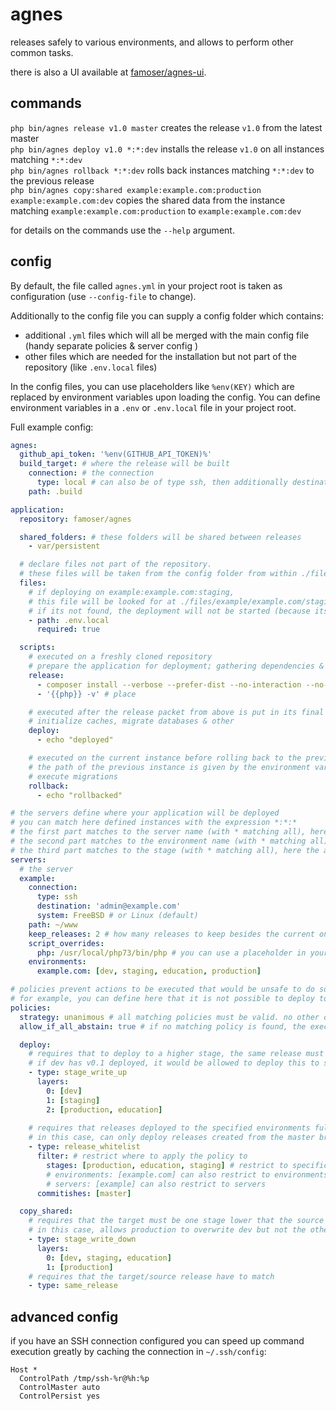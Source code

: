 # agnes

releases safely to various environments, and allows to perform other common tasks.

there is also a UI available at [famoser/agnes-ui](https://github.com/famoser/agnes-ui).

## commands

`php bin/agnes release v1.0 master` creates the release `v1.0` from the latest master  
`php bin/agnes deploy v1.0 *:*:dev` installs the release `v1.0` on all instances matching `*:*:dev`  
`php bin/agnes rollback *:*:dev` rolls back instances matching `*:*:dev` to the previous release  
`php bin/agnes copy:shared example:example.com:production example:example.com:dev` copies the shared data from the instance matching `example:example.com:production` to `example:example.com:dev`

for details on the commands use the `--help` argument.

## config

By default, the file called `agnes.yml` in your project root is taken as configuration (use `--config-file` to change).

Additionally to the config file you can supply a config folder which contains:
- additional `.yml` files which will all be merged with the main config file (handy separate policies & server config )
- other files which are needed for the installation but not part of the repository (like `.env.local` files)

In the config files, you can use placeholders like `%env(KEY)` which are replaced by environment variables upon loading the config.
You can define environment variables in a `.env` or `.env.local` file in your project root.

Full example config:

```yml
agnes:
  github_api_token: '%env(GITHUB_API_TOKEN)%'
  build_target: # where the release will be built
    connection: # the connection
      type: local # can also be of type ssh, then additionally destination must be specified
    path: .build

application:
  repository: famoser/agnes

  shared_folders: # these folders will be shared between releases
    - var/persistent

  # declare files not part of the repository. 
  # these files will be taken from the config folder from within ./files/server/environment/stage
  files: 
    # if deploying on example:example.com:staging, 
    # this file will be looked for at ./files/example/example.com/staging/.env.local
    # if its not found, the deployment will not be started (because its marked as required)
    - path: .env.local
      required: true

  scripts:
    # executed on a freshly cloned repository
    # prepare the application for deployment; gathering dependencies & such
    release:  
      - composer install --verbose --prefer-dist --no-interaction --no-dev --optimize-autoloader --no-scripts
      - '{{php}} -v' # place

    # executed after the release packet from above is put in its final location, before putting it online
    # initialize caches, migrate databases & other
    deploy:
      - echo "deployed"

    # executed on the current instance before rolling back to the previous instance
    # the path of the previous instance is given by the environment variable $PREVIOUS_RELEASE_PATH
    # execute migrations
    rollback:
      - echo "rollbacked"

# the servers define where your application will be deployed
# you can match here defined instances with the expression *:*:*
# the first part matches to the server name (with * matching all), here the only available server is "example"
# the second part matches to the environment name (with * matching all), here the only available environment is "example.com"
# the third part matches to the stage (with * matching all), here the available stages are dev, staging, education & production
servers:
  # the server
  example:
    connection:
      type: ssh
      destination: 'admin@example.com'
      system: FreeBSD # or Linux (default)
    path: ~/www
    keep_releases: 2 # how many releases to keep besides the current one. the others are removed after deployment
    script_overrides:
      php: /usr/local/php73/bin/php # you can use a placeholder in your scripts like {{php}} which is replaced to the value here
    environments:
      example.com: [dev, staging, education, production]

# policies prevent actions to be executed that would be unsafe to do so from the application perspective
# for example, you can define here that it is not possible to deploy to production before the same release was not on a dev environment
policies:
  strategy: unanimous # all matching policies must be valid. no other options at the moment
  allow_if_all_abstain: true # if no matching policy is found, the execution is allowed. no other options at the moment

  deploy:
    # requires that to deploy to a higher stage, the same release must be deployed to the next lower stage
    # if dev has v0.1 deployed, it would be allowed to deploy this to staging but not to production or education
    - type: stage_write_up
      layers:
        0: [dev]
        1: [staging]
        2: [production, education]
    
    # requires that releases deployed to the specified environments fulfil a commitish constraint
    # in this case, can only deploy releases created from the master branch to production, education or staging
    - type: release_whitelist
      filter: # restrict where to apply the policy to
        stages: [production, education, staging] # restrict to specific stages
        # environments: [example.com] can also restrict to environments
        # servers: [example] can also restrict to servers
      commitishes: [master]

  copy_shared:
    # requires that the target must be one stage lower that the source
    # in this case, allows production to overwrite dev but not the other way around 
    - type: stage_write_down
      layers:
        0: [dev, staging, education]
        1: [production]
    # requires that the target/source release have to match  
    - type: same_release
```

## advanced config

if you have an SSH connection configured
you can speed up command execution greatly by caching the connection in `~/.ssh/config`:

```
Host *
  ControlPath /tmp/ssh-%r@%h:%p
  ControlMaster auto
  ControlPersist yes
```